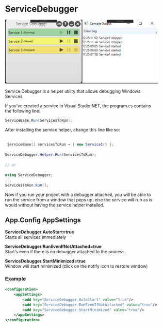 # ServiceDebugger

![Screen Shot](.\Graphics\screenshot.png)

Service Debugger is a helper utility that allows debugging Windows Services

If you've created a service in Visual Studio.NET, the program.cs contains the following line:
```csharp 
ServiceBase.Run(ServicesToRun);
```

After installing the service helper, change this line like so:
<br>

```csharp

 ServiceBase[] servicesToRun = { new Service1() };
 
ServiceDebugger.Helper.Run(ServicesToRun);

// or

using ServiceDebugger;
...
ServicesToRun.Run();
```

Now if you run your project with a debugger attached, you will be able to run the
service from a window that pops up, else the service will run as is would without
having the service helper installed.

## App.Config AppSettings
**ServiceDebugger.AutoStart=true**<br>
Starts all services immediately

**ServiceDebugger.RunEvenIfNotAttached=true**<br>
Start's even if there is no debugger attached to the process.

**ServiceDebugger.StartMinimized=true**<br>
Window will start minimized (click on the notify icon to restore window)

### Example
```xml
<configuration>
	<appSettings>
		<add key="ServiceDebugger.AutoStart" value="true"/>
		<add key="ServiceDebugger.RunEvenIfNotAttached" value="true"/>
		<add key="ServiceDebugger.StartMinimized" value="true"/>
	</appSettings>
</configuration>
